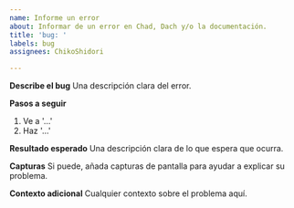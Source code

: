 ```yaml
---
name: Informe un error
about: Informar de un error en Chad, Dach y/o la documentación.
title: 'bug: '
labels: bug
assignees: ChikoShidori

---
```


**Describe el bug**
Una descripción clara del error.

**Pasos a seguir**
1. Ve a '...'
2. Haz '...'

**Resultado esperado**
Una descripción clara de lo que espera que ocurra.

**Capturas**
Si puede, añada capturas de pantalla para ayudar a explicar su problema.

**Contexto adicional**
Cualquier contexto sobre el problema aquí.
